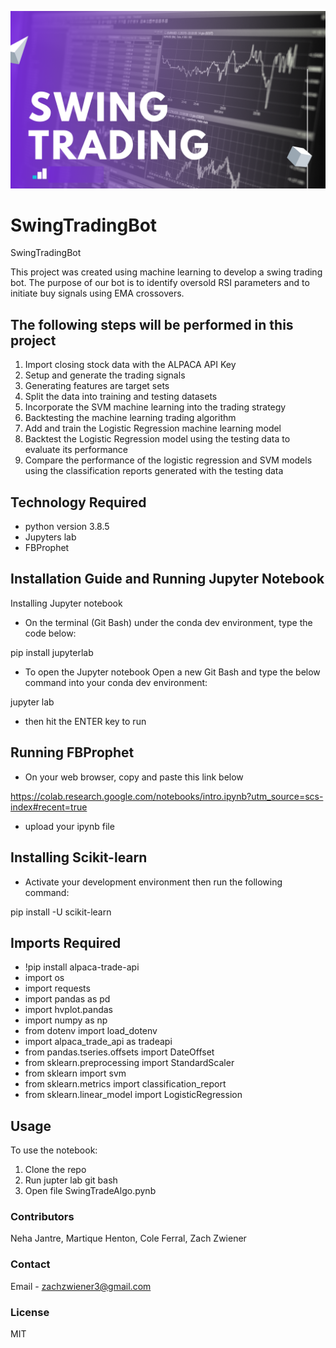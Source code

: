 ![](Images/swingtrading.png)
# SwingTradingBot
SwingTradingBot

This project was created using machine learning to develop a swing trading bot. The purpose of our bot is to identify oversold RSI parameters and to initiate buy signals using EMA crossovers.

## The following steps will be performed in this project
1. Import closing stock data with the ALPACA API Key
2. Setup and generate the trading signals
3. Generating features are target sets
4. Split the data into training and testing datasets
5. Incorporate the SVM machine learning into the trading strategy
6. Backtesting the machine learning trading algorithm
7. Add and train the Logistic Regression machine learning model
8. Backtest the Logistic Regression model using the testing data to evaluate its performance
9. Compare the performance of the logistic regression and SVM models using the classification reports generated with the testing data


## Technology Required
* python version 3.8.5
* Jupyters lab
* FBProphet




## Installation Guide and Running Jupyter Notebook
Installing Jupyter notebook
* On the terminal (Git Bash) under the conda dev environment, type the code below:

pip install jupyterlab

* To open the Jupyter notebook
Open a new Git Bash and type the below command into your conda dev environment:

jupyter lab

* then hit the ENTER key to run

## Running FBProphet
* On your web browser, copy and paste this link below

https://colab.research.google.com/notebooks/intro.ipynb?utm_source=scs-index#recent=true

* upload your ipynb file

## Installing Scikit-learn
* Activate your development environment then run the following command:

pip install -U scikit-learn



## Imports Required
* !pip install alpaca-trade-api
* import os
* import requests
* import pandas as pd
* import hvplot.pandas
* import numpy as np
* from dotenv import load_dotenv
* import alpaca_trade_api as tradeapi
* from pandas.tseries.offsets import DateOffset
* from sklearn.preprocessing import StandardScaler
* from sklearn import svm
* from sklearn.metrics import classification_report
* from sklearn.linear_model import LogisticRegression

## Usage
To use the notebook:
1. Clone the repo
2. Run jupter lab git bash
3. Open file SwingTradeAlgo.pynb

### Contributors
Neha Jantre, Martique Henton, Cole Ferral, Zach Zwiener

### Contact
Email - zachzwiener3@gmail.com

### License
MIT